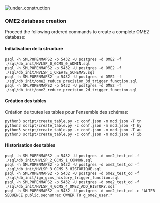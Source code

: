 ![under_construction](images/under_construction.png)

### OME2 database creation

Proceed the following ordered commands to create a complete OME2 database:


#### Initialisation de la structure
```
psql -h SMLPOPENMAPS2 -p 5432 -U postgres -d OME2 -f ./sql/db_init/HVLSP_0_GCMS_0_ADMIN.sql
psql -h SMLPOPENMAPS2 -p 5432 -U postgres -d OME2 -f ./sql/db_init/HVLSP_1_CREATE_SCHEMAS.sql
psql -h SMLPOPENMAPS2 -p 5432 -U postgres -d OME2 -f ./sql/db_init/ome2_reduce_precision_3d_trigger_function.sql
psql -h SMLPOPENMAPS2 -p 5432 -U postgres -d OME2 -f ./sql/db_init/ome2_reduce_precision_2d_trigger_function.sql
```


#### Création des tables

Création de toutes les tables pour l'ensemble des schémas:

```
python3 script/create_table.py -c conf.json -m mcd.json -T tn
python3 script/create_table.py -c conf.json -m mcd.json -T hy
python3 script/create_table.py -c conf.json -m mcd.json -T au
python3 script/create_table.py -c conf.json -m mcd.json -T ib
```


#### Historisation des tables
```
psql -h SMLPOPENMAPS2 -p 5432 -U postgres -d ome2_test_cd -f ./sql/db_init/HVLSP_2_GCMS_1_COMMON.sql
psql -h SMLPOPENMAPS2 -p 5432 -U postgres -d ome2_test_cd -f ./sql/db_init/HVLSP_3_GCMS_3_HISTORIQUE.sql
psql -h SMLPOPENMAPS2 -p 5432 -U postgres -d ome2_test_cd -f ./sql/db_init/ign_gcms_history_trigger_function.sql
psql -h SMLPOPENMAPS2 -p 5432 -U postgres -d ome2_test_cd -f ./sql/db_init/HVLSP_4_GCMS_4_OME2_ADD_HISTORY.sql
psql -h SMLPOPENMAPS2 -p 5432 -U postgres -d ome2_test_cd -c "ALTER SEQUENCE public.seqnumrec OWNER TO g_ome2_user;"
```